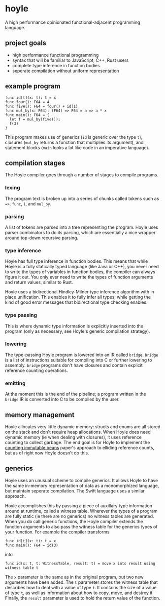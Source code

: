 # hoyle
A high performance opinionated functional-adjacent programming language.

## project goals
- high performance functional programming
- syntax that will be familiar to JavaScript, C++, Rust users
- complete type inference in function bodies
- seperate compilation without uniform representation

## example program
```
func id[t](x: t): t = x
func four(): F64 = 4
func five(): F64 = four() + id(1)
func mul_by(x: F64): (F64) => F64 = a => a * x
func main(): F64 = {
  let f = mul_by(five());
  f(3)
}
```
This program makes use of generics (`id` is generic over the type `t`), closures (`mul_by` returns a function that multiplies its argument), and statement blocks (`main` looks a lot like code in an imperative language).

## compilation stages
The Hoyle compiler goes through a number of stages to compile programs.

### lexing
The program text is broken up into a series of chunks called tokens such as `=>`, `func`, `(`, and `mul_by`.

### parsing
A list of tokens are parsed into a tree representing the program. Hoyle uses parser combinators to do its parsing, which are essentially a nice wrapper around top-down recursive parsing.

### type inference
Hoyle has full type inference in function bodies. This means that while Hoyle is a fully statically typed language (like Java or C++), you never need to write the types of variables in function bodies, the compiler can always figure it out. You only ever need to write the types of function arguments and return values, similar to Rust.

Hoyle uses a bidirectional Hindley-Milner type inference algorithm with in place unification. This enables it to fully infer all types, while getting the kind of good error messages that bidirectional type checking enables.

### type passing
This is where dynamic type information is explicitly inserted into the program (only as necessary, see Hoyle's generic compilation strategy).

### lowering
The type-passing Hoyle program is lowered into an IR called `bridge`. `bridge` is a list of instructions suitable for compiling into C or further lowering to assembly. `bridge` programs don't have closures and contain explicit reference counting operations. 

### emitting
At the moment this is the end of the pipeline; a program written in the `bridge` IR is converted into C to be compiled by the user.

## memory management
Hoyle allocates very little dynamic memory: structs and enums are all stored on the stack and don't require heap allocations. When Hoyle does need dynamic memory (ie when dealing with closures), it uses reference counting to collect garbage. The end goal is for Hoyle to implement the [counting immutable beans](https://arxiv.org/pdf/1908.05647) paper's approach to elliding reference counts, but as of right now Hoyle doesn't do this.

## generics
Hoyle uses an unusual scheme to compile generics. It allows Hoyle to have the same in-memory representation of data as a monomorphized language, but maintain seperate compilation. The Swift language uses a similar approach.

Hoyle accomplishes this by passing a piece of auxillary type information around at runtime, called a witness table. Wherever the types of a program are fully static (ie there are no generics) no witness tables are generated. When you do call generic functions, the Hoyle compiler extends the function arguments to also pass the witness table for the generics types of your function. For example the compiler transforms
```
func id[t](x: t): t = x
func main(): F64 = id(3)
```
into
```
func id(x: t, t: WitnessTable, result: t) = move x into result using witness table t
```
The `x` parameter is the same as in the original program, but two new arguments have been added. The `t` parameter stores the witness table that describes how to deal with a value of type `t`. It contains the size of a value of type `t`, as well as information about how to copy, move, and destroy it. Finally, the `result` parameter is used to hold the return value of the function.
